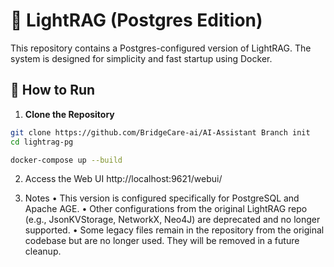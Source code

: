 # 🚀 LightRAG (Postgres Edition)

This repository contains a Postgres-configured version of LightRAG. The system is designed for simplicity and fast startup using Docker.

## 🔧 How to Run

1. **Clone the Repository**

```bash
git clone https://github.com/BridgeCare-ai/AI-Assistant Branch init
cd lightrag-pg

docker-compose up --build
```

2. Access the Web UI
http://localhost:9621/webui/


3. Notes
	•	This version is configured specifically for PostgreSQL and Apache AGE.
	•	Other configurations from the original LightRAG repo (e.g., JsonKVStorage, NetworkX, Neo4J) are deprecated and no longer supported.
	•	Some legacy files remain in the repository from the original codebase but are no longer used. They will be removed in a future cleanup.
